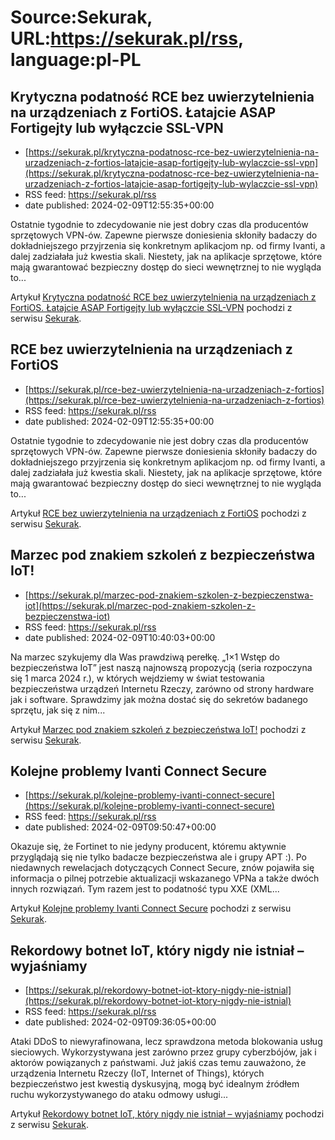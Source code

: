 # Source:Sekurak, URL:https://sekurak.pl/rss, language:pl-PL

## Krytyczna podatność RCE bez uwierzytelnienia na urządzeniach z FortiOS. Łatajcie ASAP Fortigejty lub wyłączcie SSL-VPN
 - [https://sekurak.pl/krytyczna-podatnosc-rce-bez-uwierzytelnienia-na-urzadzeniach-z-fortios-latajcie-asap-fortigejty-lub-wylaczcie-ssl-vpn](https://sekurak.pl/krytyczna-podatnosc-rce-bez-uwierzytelnienia-na-urzadzeniach-z-fortios-latajcie-asap-fortigejty-lub-wylaczcie-ssl-vpn)
 - RSS feed: https://sekurak.pl/rss
 - date published: 2024-02-09T12:55:35+00:00

<p>Ostatnie tygodnie to zdecydowanie nie jest dobry czas dla producentów sprzętowych VPN-ów. Zapewne pierwsze doniesienia skłoniły badaczy do dokładniejszego przyjrzenia się konkretnym aplikacjom np. od firmy Ivanti, a dalej zadziałała już kwestia skali. Niestety, jak na aplikacje sprzętowe, które mają gwarantować bezpieczny dostęp do sieci wewnętrznej to nie wygląda to...</p>
<p>Artykuł <a href="https://sekurak.pl/krytyczna-podatnosc-rce-bez-uwierzytelnienia-na-urzadzeniach-z-fortios-latajcie-asap-fortigejty-lub-wylaczcie-ssl-vpn/" rel="nofollow">Krytyczna podatność RCE bez uwierzytelnienia na urządzeniach z FortiOS. Łatajcie ASAP Fortigejty lub wyłączcie SSL-VPN</a> pochodzi z serwisu <a href="https://sekurak.pl" rel="nofollow">Sekurak</a>.</p>

## RCE bez uwierzytelnienia na urządzeniach z FortiOS
 - [https://sekurak.pl/rce-bez-uwierzytelnienia-na-urzadzeniach-z-fortios](https://sekurak.pl/rce-bez-uwierzytelnienia-na-urzadzeniach-z-fortios)
 - RSS feed: https://sekurak.pl/rss
 - date published: 2024-02-09T12:55:35+00:00

<p>Ostatnie tygodnie to zdecydowanie nie jest dobry czas dla producentów sprzętowych VPN-ów. Zapewne pierwsze doniesienia skłoniły badaczy do dokładniejszego przyjrzenia się konkretnym aplikacjom np. od firmy Ivanti, a dalej zadziałała już kwestia skali. Niestety, jak na aplikacje sprzętowe, które mają gwarantować bezpieczny dostęp do sieci wewnętrznej to nie wygląda to...</p>
<p>Artykuł <a href="https://sekurak.pl/rce-bez-uwierzytelnienia-na-urzadzeniach-z-fortios/" rel="nofollow">RCE bez uwierzytelnienia na urządzeniach z FortiOS</a> pochodzi z serwisu <a href="https://sekurak.pl" rel="nofollow">Sekurak</a>.</p>

## Marzec pod znakiem szkoleń z bezpieczeństwa IoT!
 - [https://sekurak.pl/marzec-pod-znakiem-szkolen-z-bezpieczenstwa-iot](https://sekurak.pl/marzec-pod-znakiem-szkolen-z-bezpieczenstwa-iot)
 - RSS feed: https://sekurak.pl/rss
 - date published: 2024-02-09T10:40:03+00:00

<p>Na marzec szykujemy dla Was prawdziwą perełkę. &#8222;1&#215;1 Wstęp do bezpieczeństwa IoT” jest naszą najnowszą propozycją (seria rozpoczyna się 1 marca 2024 r.), w których wejdziemy w świat testowania bezpieczeństwa urządzeń Internetu Rzeczy, zarówno od strony hardware jak i software. Sprawdzimy jak można dostać się do sekretów badanego sprzętu, jak się z nim...</p>
<p>Artykuł <a href="https://sekurak.pl/marzec-pod-znakiem-szkolen-z-bezpieczenstwa-iot/" rel="nofollow">Marzec pod znakiem szkoleń z bezpieczeństwa IoT!</a> pochodzi z serwisu <a href="https://sekurak.pl" rel="nofollow">Sekurak</a>.</p>

## Kolejne problemy Ivanti Connect Secure
 - [https://sekurak.pl/kolejne-problemy-ivanti-connect-secure](https://sekurak.pl/kolejne-problemy-ivanti-connect-secure)
 - RSS feed: https://sekurak.pl/rss
 - date published: 2024-02-09T09:50:47+00:00

<p>Okazuje się, że Fortinet to nie jedyny producent, któremu aktywnie przyglądają się nie tylko badacze bezpieczeństwa ale i grupy APT :). Po niedawnych rewelacjach dotyczących Connect Secure, znów pojawiła się informacja o pilnej potrzebie aktualizacji wskazanego VPNa a także dwóch innych rozwiązań. Tym razem jest to podatność typu XXE (XML...</p>
<p>Artykuł <a href="https://sekurak.pl/kolejne-problemy-ivanti-connect-secure/" rel="nofollow">Kolejne problemy Ivanti Connect Secure</a> pochodzi z serwisu <a href="https://sekurak.pl" rel="nofollow">Sekurak</a>.</p>

## Rekordowy botnet IoT, który nigdy nie istniał – wyjaśniamy
 - [https://sekurak.pl/rekordowy-botnet-iot-ktory-nigdy-nie-istnial](https://sekurak.pl/rekordowy-botnet-iot-ktory-nigdy-nie-istnial)
 - RSS feed: https://sekurak.pl/rss
 - date published: 2024-02-09T09:36:05+00:00

<p>Ataki DDoS to niewyrafinowana, lecz sprawdzona metoda blokowania usług sieciowych. Wykorzystywana jest zarówno przez grupy cyberzbójów, jak i aktorów powiązanych z państwami. Już jakiś czas temu zauważono, że urządzenia Internetu Rzeczy (IoT, Internet of Things), których bezpieczeństwo jest kwestią dyskusyjną, mogą być idealnym źródłem ruchu wykorzystywanego do ataku odmowy usługi...</p>
<p>Artykuł <a href="https://sekurak.pl/rekordowy-botnet-iot-ktory-nigdy-nie-istnial/" rel="nofollow">Rekordowy botnet IoT, który nigdy nie istniał &#8211; wyjaśniamy</a> pochodzi z serwisu <a href="https://sekurak.pl" rel="nofollow">Sekurak</a>.</p>

